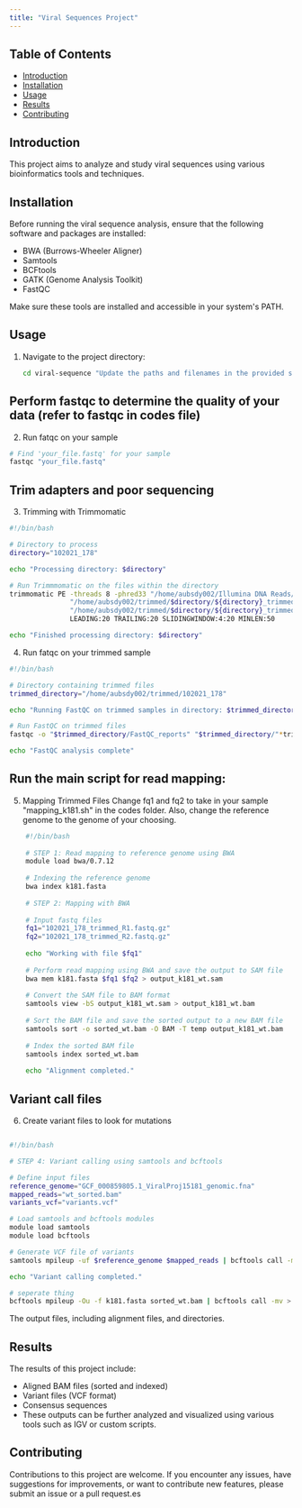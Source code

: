 ```yaml
---
title: "Viral Sequences Project"
---
```


## Table of Contents

- [Introduction](#introduction)
- [Installation](#installation)
- [Usage](#usage)
- [Results](#results)
- [Contributing](#contributing)
  
## Introduction

This project aims to analyze and study viral sequences using various bioinformatics tools and techniques.

## Installation

Before running the viral sequence analysis, ensure that the following software and packages are installed:

- BWA (Burrows-Wheeler Aligner)
- Samtools
- BCFtools
- GATK (Genome Analysis Toolkit)
- FastQC

Make sure these tools are installed and accessible in your system's PATH.

## Usage

1. Navigate to the project directory:

   ```bash
   cd viral-sequence "Update the paths and filenames in the provided scripts according to your dataset and reference genomes".
   ```

 ## Perform fastqc to determine the quality of your data (refer to fastqc in codes file)

 2. Run fatqc on your sample
    
  ```bash
# Find 'your_file.fastq' for your sample
fastqc "your_file.fastq"
```

## Trim adapters and poor sequencing

3. Trimming with Trimmomatic
   
  ```bash
  #!/bin/bash
  
  # Directory to process
  directory="102021_178"
  
  echo "Processing directory: $directory"
  
  # Run Trimmmomatic on the files within the directory
  trimmomatic PE -threads 8 -phred33 "/home/aubsdy002/Illumina DNA Reads/$directory/1_S178_R1_001.fastq.gz" "/home/aubsdy002/Illumina DNA Reads/$directory/1_S178_R2_001.fastq.gz" \
                 "/home/aubsdy002/trimmed/$directory/${directory}_trimmed_R1.fastq.gz" "/home/aubsdy002/trimmed/$directory/${directory}_trimmed_R1_unpaired.fastq.gz" \
                 "/home/aubsdy002/trimmed/$directory/${directory}_trimmed_R2.fastq.gz" "/home/aubsdy002/trimmed/$directory/${directory}_trimmed_R2_unpaired.fastq.gz" \
                 LEADING:20 TRAILING:20 SLIDINGWINDOW:4:20 MINLEN:50
  
  echo "Finished processing directory: $directory"
  ```

  4.  Run fatqc on your trimmed sample
```bash
#!/bin/bash

# Directory containing trimmed files
trimmed_directory="/home/aubsdy002/trimmed/102021_178"

echo "Running FastQC on trimmed samples in directory: $trimmed_directory"

# Run FastQC on trimmed files
fastqc -o "$trimmed_directory/FastQC_reports" "$trimmed_directory/"*trimmed*.fastq.gz

echo "FastQC analysis complete"
```

## Run the main script for read mapping:
  5. Mapping Trimmed Files
  Change fq1 and fq2 to take in your sample "mapping_k181.sh" in the codes folder. Also, change the reference genome to the genome of your choosing.
```bash
    #!/bin/bash
    
    # STEP 1: Read mapping to reference genome using BWA
    module load bwa/0.7.12
    
    # Indexing the reference genome
    bwa index k181.fasta
    
    # STEP 2: Mapping with BWA
    
    # Input fastq files
    fq1="102021_178_trimmed_R1.fastq.gz"
    fq2="102021_178_trimmed_R2.fastq.gz"
    
    echo "Working with file $fq1"
    
    # Perform read mapping using BWA and save the output to SAM file
    bwa mem k181.fasta $fq1 $fq2 > output_k181_wt.sam
    
    # Convert the SAM file to BAM format
    samtools view -bS output_k181_wt.sam > output_k181_wt.bam
    
    # Sort the BAM file and save the sorted output to a new BAM file
    samtools sort -o sorted_wt.bam -O BAM -T temp output_k181_wt.bam
    
    # Index the sorted BAM file
    samtools index sorted_wt.bam
    
    echo "Alignment completed."
 ```


## Variant call files

6. Create variant files to look for mutations

  ```bash

#!/bin/bash

# STEP 4: Variant calling using samtools and bcftools

# Define input files
reference_genome="GCF_000859805.1_ViralProj15181_genomic.fna"
mapped_reads="wt_sorted.bam"
variants_vcf="variants.vcf"

# Load samtools and bcftools modules
module load samtools
module load bcftools

# Generate VCF file of variants
samtools mpileup -uf $reference_genome $mapped_reads | bcftools call -mv > $variants_vcf

echo "Variant calling completed."

# seperate thing 
bcftools mpileup -Ou -f k181.fasta sorted_wt.bam | bcftools call -mv > wt_variants.vcf
```

The output files, including alignment files, and directories.

## Results
The results of this project include:

- Aligned BAM files (sorted and indexed)
- Variant files (VCF format)
- Consensus sequences
- These outputs can be further analyzed and visualized using various tools such as IGV or custom scripts.

## Contributing
Contributions to this project are welcome. If you encounter any issues, have suggestions for improvements, or want to contribute new features, please submit an issue or a pull request.es
